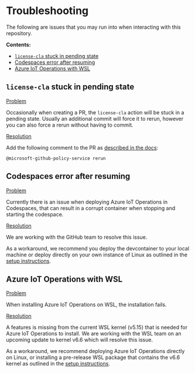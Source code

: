 # Troubleshooting

The following are issues that you may run into when interacting with this repository.

**Contents:**
* [`license-cla` stuck in pending state](#license-cla-stuck-in-pending-state)
* [Codespaces error after resuming](#codespaces-error-after-resuming)
* [Azure IoT Operations with WSL](#azure-iot-operations-with-wsl)


## `license-cla` stuck in pending state

<ins>Problem</ins>

Occasionally when creating a PR, the `license-cla` action will be stuck in a pending state. Usually an additional commit will force it to rerun, however you can also force a rerun without having to commit.

<ins>Resolution</ins>

Add the following comment to the PR as [described in the docs](https://github.com/microsoft/ContributorLicenseAgreement#re-running):

```
@microsoft-github-policy-service rerun
```

## Codespaces error after resuming

<ins>Problem</ins>

Currently there is an issue when deploying Azure IoT Operations in Codespaces, that can result in a corrupt container when stopping and starting the codespace.

<ins>Resolution</ins>

We are working with the GitHub team to resolve this issue.

As a workaround, we recommend you deploy the devcontainer to your local machine or deploy directly on your own instance of Linux as outlined in the [setup instructions](/doc/setup.md).

## Azure IoT Operations with WSL

<ins>Problem</ins>

When installing Azure IoT Operations on WSL, the installation fails.

<ins>Resolution</ins>

A features is missing from the current WSL kernel (v5.15) that is needed for Azure IoT Operations to install. We are working with the WSL team on an upcoming update to kernel v6.6 which will resolve this issue.

As a workaround, we recommend deploying Azure IoT Operations directly on Linux, or installing a pre-release WSL package that contains the v6.6 kernel as outlined in the [setup instructions](/doc/setup.md).